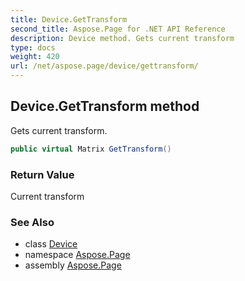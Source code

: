 ```yaml
---
title: Device.GetTransform
second_title: Aspose.Page for .NET API Reference
description: Device method. Gets current transform
type: docs
weight: 420
url: /net/aspose.page/device/gettransform/
---
```

## Device.GetTransform method

Gets current transform.

```csharp
public virtual Matrix GetTransform()
```

### Return Value

Current transform

### See Also

* class [Device](../)
* namespace [Aspose.Page](../../device/)
* assembly [Aspose.Page](../../../)



